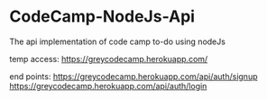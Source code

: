 # CodeCamp-NodeJs-Api
The api implementation of code camp to-do using nodeJs

temp access: 
https://greycodecamp.herokuapp.com/

end points:
https://greycodecamp.herokuapp.com/api/auth/signup
https://greycodecamp.herokuapp.com/api/auth/login

